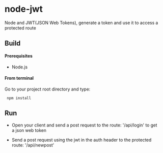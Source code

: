 # node-jwt
Node and JWT(JSON Web Tokens), generate a token and use it to access a protected route

## Build
#### Prerequisites

- Node.js

#### From terminal

Go to your project root directory and type:

     npm install

## Run

- Open your client and send a post request to the route:
  '/api/login' to get a json web token
  
- Send a post request using the jwt in the auth header to the protected route:
  '/api/newpost'
